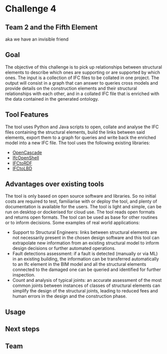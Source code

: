 # Challenge 4
## Team 2 and the Fifth Element
aka we have an invisible friend
## Goal
The objective of this challenge is to pick up relationships between structural elements to describe which ones are supporting or are supported by which ones.
The input is a collection of IFC files to be collated in one project.
The output will consist in a graph that can answer to queries cross models and provide details on the construction elements and their structural relationships with each other, and in a collated IFC file that is enriched with the data contained in the generated ontology.
## Tool Features
The tool uses Python and Java scripts to open, collate and analyse the IFC files containing the structural elements, build the links between said elements, export them to a graph for queries and write back the enriched model into a new IFC file.
The tool uses the following existing libraries:
- [OpenCascade](https://dev.opencascade.org/)
- [IfcOpenShell](https://github.com/IfcOpenShell/IfcOpenShell)
- [IFCtoRDF](https://github.com/pipauwel/IFCtoRDF)
- [IFCtoLBD](https://github.com/pipauwel/IFCtoLBD)

## Advantages over existing tools
The tool is only based on open source software and libraries. So no initial costs are required to test, familiarise with or deploy the tool, and plenty of documentation is available for the users.
The tool is light and simple, can be run on desktop or dockerised for cloud use.
The tool reads open formats and returns open formats.
The tool can be used as base for other routines or to inform decisions. Some examples of real world applications:
- Support to Structural Engineers: links between structural elements are not necessarily present in the chosen design software and this tool can extrapolate new information from an existing structural model to inform design decisions or further automated operations.
- Fault detections assessment: if a fault is detected (manually or via ML) in an existing building, the information can be transferred automatically to an Ifc element in the BIM model and all the structural elements connected to the damaged one can be queried and identified for further inspection.
- Count and analysis of typical joints: an accurate assessment of the most common joints between instances of classes of structural elements can simplify the design of the structural joints, leading to reduced fees and human errors in the design and the construction phase.
## Usage

## Next steps

## Team
